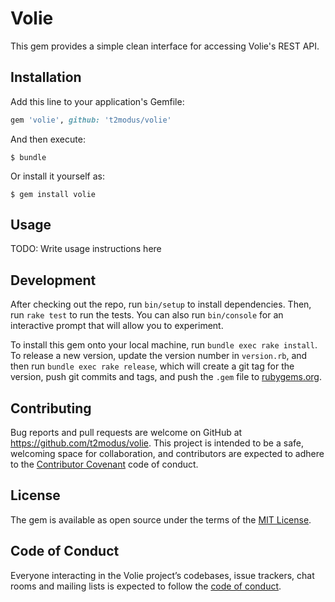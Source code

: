 # Volie

This gem provides a simple clean interface for accessing Volie's REST API.

## Installation

Add this line to your application's Gemfile:

```ruby
gem 'volie', github: 't2modus/volie'
```

And then execute:

    $ bundle

Or install it yourself as:

    $ gem install volie

## Usage

TODO: Write usage instructions here

## Development

After checking out the repo, run `bin/setup` to install dependencies. Then, run `rake test` to run the tests. You can also run `bin/console` for an interactive prompt that will allow you to experiment.

To install this gem onto your local machine, run `bundle exec rake install`. To release a new version, update the version number in `version.rb`, and then run `bundle exec rake release`, which will create a git tag for the version, push git commits and tags, and push the `.gem` file to [rubygems.org](https://rubygems.org).

## Contributing

Bug reports and pull requests are welcome on GitHub at https://github.com/t2modus/volie. This project is intended to be a safe, welcoming space for collaboration, and contributors are expected to adhere to the [Contributor Covenant](http://contributor-covenant.org) code of conduct.

## License

The gem is available as open source under the terms of the [MIT License](https://opensource.org/licenses/MIT).

## Code of Conduct

Everyone interacting in the Volie project’s codebases, issue trackers, chat rooms and mailing lists is expected to follow the [code of conduct](https://github.com/t2modus/volie/blob/master/CODE_OF_CONDUCT.md).

